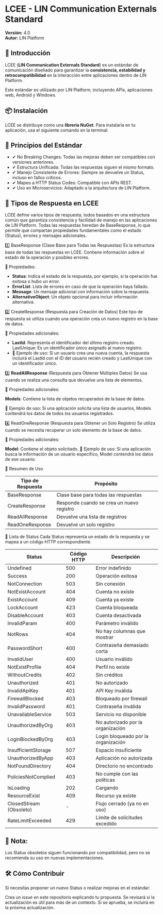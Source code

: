 # LCEE - LIN Communication Externals Standard  

**Versión:** 4.0   
**Autor:** LIN Platform  

## 📌 Introducción  

LCEE (**LIN Communication Externals Standard**) es un estándar de comunicación diseñado para garantizar la **consistencia, estabilidad y retrocompatibilidad** en la interacción entre aplicaciones dentro de LIN Platform.  

Este estándar es utilizado por LIN Platform, incluyendo APIs, aplicaciones web, Android y Windows.  

## 📦 Instalación  

LCEE se distribuye como una **librería NuGet**. Para instalarla en tu aplicación, usa el siguiente comando en la terminal:  



## 🚀 Principios del Estándar
- ✔ No Breaking Changes: Todas las mejoras deben ser compatibles con versiones anteriores.
- ✔ Estructura Unificada: Todas las respuestas siguen el mismo formato.
- ✔ Manejo Consistente de Errores: Siempre se devuelve un Status, incluso en fallos críticos.
- ✔ Mapeo a HTTP Status Codes: Compatible con APIs REST.
- ✔ Uso en Microservicios: Adaptado a la arquitectura de LIN Platform.


## 📌 Tipos de Respuesta en LCEE
LCEE define varios tipos de respuesta, todos basados en una estructura común que garantiza consistencia y
facilidad de manejo en las aplicaciones de LIN Platform. Todas las respuestas heredan de BaseResponse, 
lo que permite que compartan propiedades fundamentales como el estado (Status), errores y mensajes adicionales.

1️⃣ BaseResponse (Clase Base para Todas las Respuestas)
Es la estructura base de todas las respuestas en LCEE. Contiene información sobre el estado de la operación y posibles errores.

📌 Propiedades:

- **Status**: Indica el estado de la respuesta, por ejemplo, si la operación fue exitosa o hubo un error.
- **ErrorList**: Lista de errores en caso de que la operación haya fallado.
- **Message**: Un mensaje adicional con información sobre la respuesta.
- **AlternativeObject**: Un objeto opcional para incluir información alternativa.

2️⃣ CreateResponse (Respuesta para Creación de Datos)
Este tipo de respuesta se utiliza cuando una operación crea un nuevo registro en la base de datos.

📌 Propiedades adicionales:

- **LastId**: Representa el identificador del último registro creado.
LastUnique: Es un identificador único asignado al nuevo registro.
- 📌 Ejemplo de uso:
Si un usuario crea una nueva cuenta, la respuesta incluirá el LastId con el ID del usuario recién creado y LastUnique con un identificador único.

3️⃣ **ReadAllResponse** (Respuesta para Obtener Múltiples Datos)
Se usa cuando se realiza una consulta que devuelve una lista de elementos.

📌 Propiedades adicionales:

**Models**: Contiene la lista de objetos recuperados de la base de datos.

 📌 Ejemplo de uso:
Si una aplicación solicita una lista de usuarios, Models contendrá los datos de todos los usuarios registrados.

4️⃣ ReadOneResponse (Respuesta para Obtener un Solo Registro)
Se utiliza cuando se necesita recuperar un solo elemento de la base de datos.

📌 Propiedades adicionales:

**Model**: Contiene el objeto solicitado.
📌 Ejemplo de uso:
Si una aplicación busca la información de un usuario específico, Model contendrá los datos de ese usuario.

📌 Resumen de Uso

| Tipo de Respuesta | Propósito |
|----------|----------|
| BaseResponse		 | Clase base para todas las respuestas   | 
| CreateResponse     | Responde cuando se crea un nuevo registro   | 
| ReadAllResponse    | Devuelve una lista de registros   | 
| ReadOneResponse    | Devuelve un solo registro   | 



🔄 Lista de Status
Cada Status representa un estado de la respuesta y se mapea a un código HTTP correspondiente.

| Status                 | Código HTTP | Descripción                            |
|------------------------|------------|----------------------------------------|
| Undefined             | 500        | Error indefinido                      |
| Success               | 200        | Operación exitosa                     |
| NotConnection         | 503        | Sin conexión                          |
| NotExistAccount       | 404        | Cuenta no existe                      |
| ExistAccount          | 409        | Cuenta ya existe                      |
| LockAccount           | 423        | Cuenta bloqueada                      |
| DisableAccount        | 403        | Cuenta desactivada                    |
| InvalidParam          | 400        | Parámetro inválido                    |
| NotRows               | 404        | No hay columnas que mostrar           |
| PasswordShort         | 400        | Contraseña demasiado corta            |
| InvalidUser           | 400        | Usuario inválido                      |
| NotExistProfile       | 404        | Perfil no existe                      |
| WithoutCredits        | 402        | Sin créditos                          |
| Unauthorized          | 401        | No autorizado                         |
| InvalidApiKey         | 401        | API Key inválida                      |
| FirewallBlocked       | 403        | Bloqueado por firewall                |
| InvalidPassword       | 401        | Contraseña inválida                   |
| UnavailableService    | 503        | Servicio no disponible                |
| UnauthorizedByOrg     | 403        | No autorizado por la organización     |
| LoginBlockedByOrg     | 403        | Login bloqueado por la organización   |
| InsufficientStorage   | 507        | Espacio insuficiente                  |
| UnauthorizedByApp     | 403        | Aplicación no autorizada              |
| NotFoundDirectory     | 404        | Directorio no encontrado              |
| PoliciesNotComplied   | 403        | No cumple con las políticas           |
| IsLoading            | 202        | Cargando                              |
| ResourceExist        | 409        | Recurso ya existe                     |
| ClosedStream (Obsoleto) | -      | Flujo cerrado (ya no en uso)          |
| RateLimitExceeded     | 429        | Límite de solicitudes excedido        |


## 📌 Nota:
Los Status obsoletos siguen funcionando por compatibilidad, pero no se recomienda su uso en nuevas implementaciones.

## 🛠️ Cómo Contribuir
Si necesitas proponer un nuevo Status o realizar mejoras en el estándar:

Crea un issue en este repositorio explicando tu propuesta.
Se revisará si la actualización es útil para más de un contexto.
Si se aprueba, se incluirá en la próxima actualización.